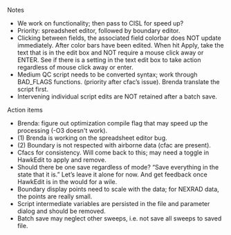 

Notes
* We work on functionality; then pass to CISL for speed up?
* Priority: spreadsheet editor, followed by boundary editor.
* Clicking between fields, the associated field colorbar does NOT update immediately. After color bars have been edited. When hit Apply, take the text that is in the edit box and NOT require a mouse click away or ENTER. See if there is a setting in the text edit box to take action regardless of mouse click away or enter.
* Medium QC script needs to be converted syntax; work through BAD_FLAGS functions. (priority after cfac’s issue). Brenda translate the script first.
* Intervening individual script edits are NOT retained after a batch save.


Action items
* Brenda: figure out optimization compile flag that may speed up the processing (-O3 doesn't work).
* (1) Brenda is working on the spreadsheet editor bug.
* (2) Boundary is not respected with airborne data (cfac are present).
* Cfacs for consistency. Will come back to this; may need a toggle in HawkEdit to apply and remove.
* Should there be one save regardless of mode?  “Save everything in the state that it is.” Let’s leave it alone for now. And get feedback once HawkEdit is in the would for a wile.
* Boundary display points need to scale with the data; for NEXRAD data, the points are really small.
* Script intermediate variables are persisted in the file and parameter dialog and should be removed.
* Batch save may neglect other sweeps, i.e. not save all sweeps to saved file.
